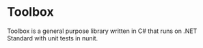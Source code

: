 # Toolbox

Toolbox is a general purpose library written in C# that runs on .NET Standard with unit tests in nunit.
